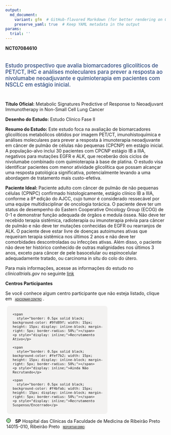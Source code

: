 ```yaml
---
output: 
  md_document:
    variant: gfm  # GitHub-flavored Markdown (for better rendering on GitHub)
    preserve_yaml: true  # Keep YAML metadata in the output
params:
  trial: ''
---
```


<script async src="https://scripts.simpleanalyticscdn.com/latest.js"></script>

**NCT07084610**

<div style="padding: 5px 5px 5px 0px; font-size: 1.20em; font-weight: 500; color: #2E4A7F; text-align: left; margin-bottom: 20px">

Estudo prospectivo que avalia biomarcadores glicolíticos de PET/CT, IHC
e análises moleculares para prever a resposta ao nivolumabe neoadjuvante
e quimioterapia em pacientes com NSCLC em estágio inicial.

</div>

**Título Oficial:** Metabolic Signatures Predictive of Response to
Neoadjuvant Immunotherapy in Non-Small Cell Lung Cancer

**Desenho do Estudo:** Estudo Clinico Fase II

**Resumo do Estudo:** Este estudo foca na avaliação de biomarcadores
glicolíticos metabólicos obtidos por imagem PET/CT, imunohistoquímica e
análises moleculares para prever a resposta à imunoterapia neoadjuvante
em câncer de pulmão de células não pequenas (CPCNP) em estágio inicial.
A população-alvo inclui 30 pacientes com CPCNP estágio IB a IIIA,
negativos para mutações EGFR e ALK, que receberão dois ciclos de
nivolumabe combinado com quimioterapia à base de platina. O estudo visa
identificar pacientes com menor atividade glicolítica que possam
alcançar uma resposta patológica significativa, potencialmente levando a
uma abordagem de tratamento mais custo-efetiva.

**Paciente Ideal:** Paciente adulto com câncer de pulmão de não pequenas
células (CPNPC) confirmado histologicamente, estágio clínico IB a IIIA,
conforme a 8ª edição do AJCC, cujo tumor é considerado ressecável por
uma equipe multidisciplinar de oncologia torácica. O paciente deve ter
um status de desempenho do Eastern Cooperative Oncology Group (ECOG) de
0-1 e demonstrar função adequada de órgãos e medula óssea. Não deve ter
recebido terapia sistêmica, radioterapia ou imunoterapia prévia para
câncer de pulmão e não deve ter mutações conhecidas de EGFR ou
rearranjos de ALK. O paciente deve estar livre de doenças autoimunes
ativas que requeiram terapia sistêmica nos últimos 2 anos e não deve ter
comorbidades descontroladas ou infecções ativas. Além disso, o paciente
não deve ter histórico conhecido de outras malignidades nos últimos 3
anos, exceto para câncer de pele basocelular ou espinocelular
adequadamente tratado, ou carcinoma in situ do colo do útero.

Para mais informações, acesse as informações do estudo no
*clinicaltrials.gov* no seguinte
[link](https://clinicaltrials.gov/ct2/show/NCT07084610)

**Centros Participantes**

Se você conhece algum centro participante que não esteja listado, clique
em
<span style="color: #2E4A7F; margin-left: 2px; padding: 4px; background-color: #f3f2f1; border-radius: 8px; font-weight: 500; font-size: 0.6em"><a
href="https://cancertrialsbr.shinyapps.io/formsapp?study_nct_id=NCT07084610&amp;location_id=N%2FA&amp;location_full_name=N%2FA&amp;form_type=Adicionar%20Centro"
target="_blank">ADICIONAR CENTRO</a></span>.

<div style="margin-bottom: 8px; margin-left: 5px; padding: 8px; max-width: 300px; background-color: #f3f2f1; border-radius: 8px; font-size: 0.9em">

<div style="margin-left: 10px;">

    <span 
      style="border: 0.5px solid black; background-color: #9fd89f; width: 15px; height: 15px; display: inline-block; margin-right: 5px; border-radius: 50%;"></span>
    <p style="display: inline;">Recrutamento Ativo</p>

</div>

<div style="margin-left: 10px;">

    <span 
      style="border: 0.5px solid black; background-color: #fef7b2; width: 15px; height: 15px; display: inline-block; margin-right: 5px; border-radius: 50%;"></span>
    <p style="display: inline;">Ainda Não Recrutando</p>

</div>

<div style="margin-left: 10px;">

    <span 
      style="border: 0.5px solid black; background-color: #f4bfab; width: 15px; height: 15px; display: inline-block; margin-right: 5px; border-radius: 50%;"></span>
    <p style="display: inline;">Recrutamento Suspenso/Encerrado</p>

</div>

</div>

<div style="margin: 3px;">

<span style="border: 0.5px solid black; display: inline-block; width: 12px; height: 12px; border-radius: 50%; margin-right: 10px; padding-bottom: 0px; background-color: #9fd89f;"></span>
<b>SP</b> Hospital das Clínicas da Faculdade de Medicina de Ribeirão
Preto 14015-010, Ribeirão Preto
<span style="color: #2E4A7F; margin-left: 2px; padding: 4px; background-color: #f3f2f1; border-radius: 8px; font-weight: 500; font-size: 0.6em"><a
href="https://cancertrialsbr.shinyapps.io/formsapp?study_nct_id=NCT07084610&amp;location_id=HOSPITALDASCLINICASDAFACULDADEDEMEDICINADERIBEIRAOPRETODAUNIVERSIDADEDESAOPAULOHCFMRPUSPRIBEIRAOPRETOSP14040906BRAZIL&amp;location_full_name=Hospital%20das%20Cl%C3%ADnicas%20da%20Faculdade%20de%20Medicina%20de%20Ribeir%C3%A3o%20Preto%2C%2014015-010%2C%20Ribeir%C3%A3o%20Preto&amp;form_type=Reportar%20Erro"
target="_blank">REPORTAR ERRO</a></span>

</div>
